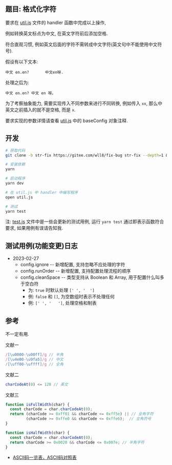 ## 题目: 格式化字符

要求在 [util.js](./util.js) 文件的 handler 函数中完成以上操作,

例如转换英文标点为中文, 在英文字符前后添加空格.

符合直观习惯, 例如英文后面的字符不需转成中文字符(英文句中不能使用中文符号).

假设有以下文本:

```text
中文 en.en?		中文en呀.
```

处理之后为:

```text
中文 en.en? 中文 en 呀。
```

为了考察抽象能力, 需要实现传入不同参数来进行不同转换, 例如传入 `xx`, 那么中英文之前插入的就不是空格, 而是 `x`.

要求实现的参数详情请查看 [util.js](./util.js) 中的 baseConfig 对象注释.

## 开发

```sh
# 获取代码
git clone -b str-fix https://gitee.com/wll8/fix-bug str-fix --depth=1 && cd str-fix

# 安装依赖
yarn

# 启动程序
yarn dev

# 在 util.js 中 handler 中编写程序
open util.js

# 测试
yarn test
```

注: [test.js](./test.js) 文件中是一些会更新的测试用例, 运行 `yarn test` 通过即表示函数符合要求, 如果用例有误请告知我.

## 测试用例(功能变更)日志
- 2023-02-27
  - config.ignore -- 新增配置, 支持忽略不应处理的字符
  - config.runOrder -- 新增配置, 支持配置处理流程的顺序
  - config.cleanSpace -- 类型支持从 Boolean 和 Array, 用于配置什么叫多于空白符
    - 为: `true` 时默认处理 `[' ', '	']`
    - 例: `false` 和 `[]`, 为空数组时表示不处理任何
    - 例: `[' ', '	']`, 处理空格和制表

## 参考
不一定有用.

文献一
``` js
/[\u0000-\u00ff]/g // 半角
/[\u4e00-\u9fa5]/g // 中文
/[\uff00-\uffff]/g // 全角
```

文献二
``` js
charCodeAt(0) <= 128 // 英文
```

文献三
``` js
function isFullWidth(char) {
  const charCode = char.charCodeAt(0);
  return (charCode >= 0xff01 && charCode <= 0xff5e) || // 全角字符
         (charCode >= 0xffe0 && charCode <= 0xffe6);  // 全角符号
}

function isHalfWidth(char) {
  const charCode = char.charCodeAt(0);
  return charCode >= 0x0020 && charCode <= 0x007e; // 半角字符
}
```

- [ASCII码一览表，ASCII码对照表](http://c.biancheng.net/c/ascii/)
